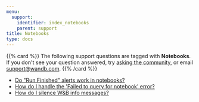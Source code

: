 ```yaml
---
menu:
  support:
    identifier: index_notebooks
    parent: support
title: Notebooks
type: docs
---
```


{{% card %}}
The following support questions are tagged with <b>Notebooks</b>. If you don't see 
your question answered, try [asking the community](https://community.wandb.ai/), 
or email [support@wandb.com](mailto:support@wandb.com).
{{% /card %}}

- [Do "Run Finished" alerts work in notebooks?](run_finished_alerts.md)
- [How do I handle the 'Failed to query for notebook' error?](query_notebook_failed.md)
- [How do I silence W&B info messages?](silence_info_messages.md)